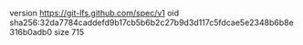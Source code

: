 version https://git-lfs.github.com/spec/v1
oid sha256:32da7784caddefd9b17cb5b6b2c27b9d3d117c5fdcae5e2348b6b8e316b0adb0
size 715
